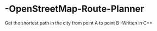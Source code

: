# -OpenStreetMap-Route-Planner
Get the shortest path in the city from point A to point B 
-Written in C++
